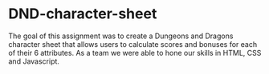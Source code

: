 # DND-character-sheet
The goal of this assignment was to create a Dungeons and Dragons character sheet that allows users to calculate scores and bonuses for each of their 6 attributes. As a team we were able to hone our skills in HTML, CSS and Javascript.
